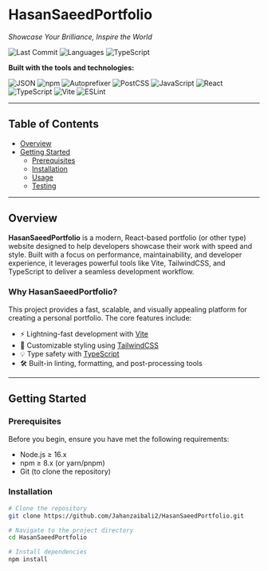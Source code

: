 # HasanSaeedPortfolio

*Showcase Your Brilliance, Inspire the World*

![Last Commit](https://img.shields.io/github/last-commit/Jahanzaibali2/HasanSaeedPortfolio) ![Languages](https://img.shields.io/github/languages/count/Jahanzaibali2/HasanSaeedPortfolio) ![TypeScript](https://img.shields.io/badge/typescript-XX.X%25-blue)

**Built with the tools and technologies:**

![JSON](https://img.shields.io/badge/JSON-informational?logo=json&logoColor=white)
![npm](https://img.shields.io/badge/npm-informational?logo=npm&logoColor=white)
![Autoprefixer](https://img.shields.io/badge/Autoprefixer-ff69b4?logo=autoprefixer&logoColor=white)
![PostCSS](https://img.shields.io/badge/PostCSS-informational?logo=postcss&logoColor=white)
![JavaScript](https://img.shields.io/badge/JavaScript-yellow?logo=javascript&logoColor=black)
![React](https://img.shields.io/badge/React-61DAFB?logo=react&logoColor=black)
![TypeScript](https://img.shields.io/badge/TypeScript-3178C6?logo=typescript&logoColor=white)
![Vite](https://img.shields.io/badge/Vite-646CFF?logo=vite&logoColor=white)
![ESLint](https://img.shields.io/badge/ESLint-4B32C3?logo=eslint&logoColor=white)

---

## Table of Contents

- [Overview](#overview)
- [Getting Started](#getting-started)
  - [Prerequisites](#prerequisites)
  - [Installation](#installation)
  - [Usage](#usage)
  - [Testing](#testing)

---

## Overview

**HasanSaeedPortfolio** is a modern, React-based portfolio (or other type) website designed to help developers showcase their work with speed and style. Built with a focus on performance, maintainability, and developer experience, it leverages powerful tools like Vite, TailwindCSS, and TypeScript to deliver a seamless development workflow.

### Why HasanSaeedPortfolio?

This project provides a fast, scalable, and visually appealing platform for creating a personal portfolio. The core features include:

- ⚡ Lightning-fast development with [Vite](https://vitejs.dev/)
- 🎨 Customizable styling using [TailwindCSS](https://tailwindcss.com/)
- 💡 Type safety with [TypeScript](https://www.typescriptlang.org/)
- 🛠️ Built-in linting, formatting, and post-processing tools

---

## Getting Started

### Prerequisites

Before you begin, ensure you have met the following requirements:

- Node.js ≥ 16.x
- npm ≥ 8.x (or yarn/pnpm)
- Git (to clone the repository)

### Installation

```bash
# Clone the repository
git clone https://github.com/Jahanzaibali2/HasanSaeedPortfolio.git

# Navigate to the project directory
cd HasanSaeedPortfolio

# Install dependencies
npm install
